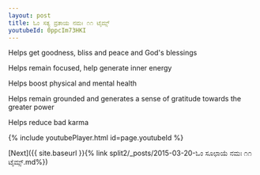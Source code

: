 ```yaml
---
layout: post
title: ಓಂ ಸತ್ಯ ವ್ರತಾಯ ನಮಃ ೧೧ ಟೈಮ್ಸ್
youtubeId: 0ppcIm73HKI
---
```

 
 
Helps get goodness, bliss and peace and God's blessings
 
Helps remain focused, help generate inner energy 
 
Helps boost physical and mental health 
 
Helps remain grounded and generates a sense of gratitude towards the greater power 
 
Helps reduce bad karma
 
 
 
 


{% include youtubePlayer.html id=page.youtubeId %}
 
[Next]({{ site.baseurl }}{% link  split2/_posts/2015-03-20-ಓಂ ಸೂಛಾಯೆ ನಮಃ ೧೧ ಟೈಮ್ಸ್.md%})
 
